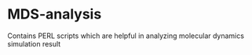 # MDS-analysis
Contains PERL scripts which are helpful in analyzing molecular dynamics simulation result

